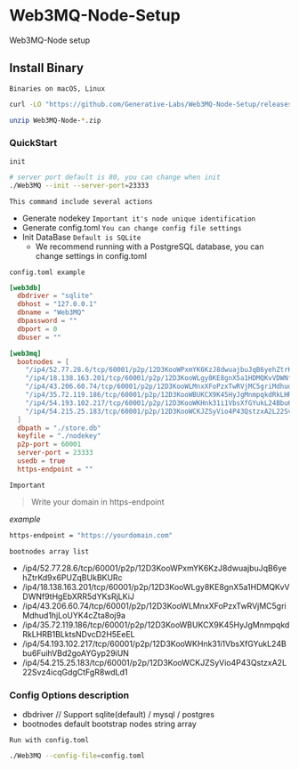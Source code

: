# Web3MQ-Node-Setup
Web3MQ-Node setup


## Install Binary

`Binaries on macOS, Linux`

```bash
curl -LO "https://github.com/Generative-Labs/Web3MQ-Node-Setup/releases/download/latest/Web3MQ-Node-$(uname -s | awk '{ print tolower($0) }')-x64.zip"

unzip Web3MQ-Node-*.zip
```

### QuickStart

`init`

```bash
# server port default is 80, you can change when init
./Web3MQ --init --server-port=23333
```

`This command include several actions`

- Generate nodekey `Important it's node unique identification`
- Generate config.toml `You can change config file settings`
- Init DataBase `Default is SQLite`
    - We recommend running with a PostgreSQL database, you can change settings in config.toml

`config.toml example`

```toml
[web3db]
  dbdriver = "sqlite"
  dbhost = "127.0.0.1"
  dbname = "Web3MQ"
  dbpassword = ""
  dbport = 0
  dbuser = ""

[web3mq]
  bootnodes = [
    "/ip4/52.77.28.6/tcp/60001/p2p/12D3KooWPxmYK6KzJ8dwuajbuJqB6yehZtrKd9x6PUZqBUkBKURc",
    "/ip4/18.138.163.201/tcp/60001/p2p/12D3KooWLgy8KE8gnX5a1HDMQKvVDWNf9tHgEbXRR5dYKsRjLKiJ",
    "/ip4/43.206.60.74/tcp/60001/p2p/12D3KooWLMnxXFoPzxTwRVjMC5griMdhud1hjLoUYK4cZta8oj9a",
    "/ip4/35.72.119.186/tcp/60001/p2p/12D3KooWBUKCX9K45HyJgMnmpqkdRkLHRB1BLktsNDvcD2H5EeEL",
    "/ip4/54.193.102.217/tcp/60001/p2p/12D3KooWKHnk31i1VbsXfGYukL24Bbu6FuihVBd2goAYGyp29iUN",
    "/ip4/54.215.25.183/tcp/60001/p2p/12D3KooWCKJZSyVio4P43QstzxA2L22Svz4icqGdgCtFgR8wdLd1"
  ]
  dbpath = "./store.db"
  keyfile = "./nodekey"
  p2p-port = 60001
  server-port = 23333
  usedb = true
  https-endpoint = ""
```

`Important`

> Write your domain in https-endpoint

*example*

```bash
https-endpoint = "https://yourdomain.com"
```

`bootnodes array list`

- /ip4/52.77.28.6/tcp/60001/p2p/12D3KooWPxmYK6KzJ8dwuajbuJqB6yehZtrKd9x6PUZqBUkBKURc
- /ip4/18.138.163.201/tcp/60001/p2p/12D3KooWLgy8KE8gnX5a1HDMQKvVDWNf9tHgEbXRR5dYKsRjLKiJ
- /ip4/43.206.60.74/tcp/60001/p2p/12D3KooWLMnxXFoPzxTwRVjMC5griMdhud1hjLoUYK4cZta8oj9a
- /ip4/35.72.119.186/tcp/60001/p2p/12D3KooWBUKCX9K45HyJgMnmpqkdRkLHRB1BLktsNDvcD2H5EeEL
- /ip4/54.193.102.217/tcp/60001/p2p/12D3KooWKHnk31i1VbsXfGYukL24Bbu6FuihVBd2goAYGyp29iUN
- /ip4/54.215.25.183/tcp/60001/p2p/12D3KooWCKJZSyVio4P43QstzxA2L22Svz4icqGdgCtFgR8wdLd1

### Config Options description

- dbdriver // Support   sqlite(default) / mysql / postgres
- bootnodes default bootstrap nodes string array


`Run with config.toml`

```bash
./Web3MQ --config-file=config.toml
```
